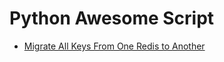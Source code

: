 Python Awesome Script
=====================

- [Migrate All Keys From One Redis to Another](/root/python/PythonAwesomeScript/redis_migrate.py)
